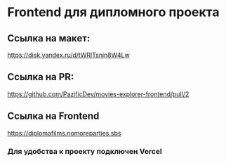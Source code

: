 # Frontend для дипломного проекта

## Ссылка на макет:
https://disk.yandex.ru/d/tWRlTsnin8W4Lw

## Ссылка на PR:
https://github.com/PazificDev/movies-explorer-frontend/pull/2

## Ссылка на Frontend
https://diplomafilms.nomoreparties.sbs

### Для удобства к проекту подключен Vercel